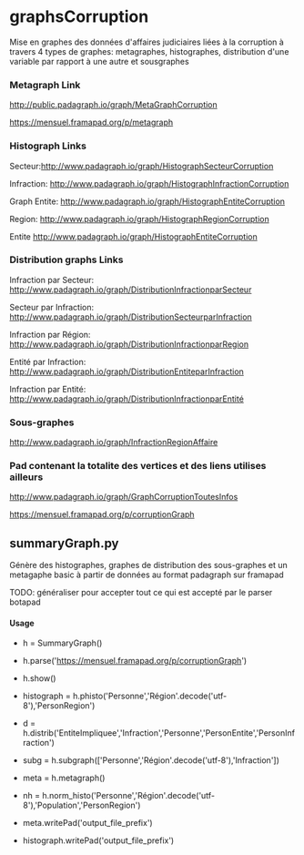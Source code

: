 # graphsCorruption

Mise en graphes des données d'affaires judiciaires liées à la corruption à travers 4 types de graphes: metagraphes, histographes, distribution d'une variable par rapport à une autre et sousgraphes


### Metagraph Link

http://public.padagraph.io/graph/MetaGraphCorruption

https://mensuel.framapad.org/p/metagraph

### Histograph Links
Secteur:http://www.padagraph.io/graph/HistographSecteurCorruption

Infraction: http://www.padagraph.io/graph/HistographInfractionCorruption

Graph Entite: http://www.padagraph.io/graph/HistographEntiteCorruption

Region: http://www.padagraph.io/graph/HistographRegionCorruption

Entite http://www.padagraph.io/graph/HistographEntiteCorruption


### Distribution graphs Links

Infraction par Secteur: http://www.padagraph.io/graph/DistributionInfractionparSecteur

Secteur par Infraction: http://www.padagraph.io/graph/DistributionSecteurparInfraction

Infraction par Région: http://www.padagraph.io/graph/DistributionInfractionparRegion

Entité par Infraction: http://www.padagraph.io/graph/DistributionEntiteparInfraction

Infraction par Entité: http://www.padagraph.io/graph/DistributionInfractionparEntité


### Sous-graphes

http://www.padagraph.io/graph/InfractionRegionAffaire


### Pad contenant la totalite des vertices et des liens utilises ailleurs

http://www.padagraph.io/graph/GraphCorruptionToutesInfos

https://mensuel.framapad.org/p/corruptionGraph

## summaryGraph.py

Génère des histographes, graphes de distribution des sous-graphes et un metagaphe basic à partir de données au format padagraph sur framapad

TODO: généraliser pour accepter tout ce qui est accepté par le parser botapad 

#### Usage

* h = SummaryGraph()
* h.parse('https://mensuel.framapad.org/p/corruptionGraph')
* h.show()

* histograph = h.phisto('Personne','Région'.decode('utf-8'),'PersonRegion')
* d = h.distrib('EntiteImpliquee','Infraction','Personne','PersonEntite','PersonInfraction')
* subg = h.subgraph(['Personne','Région'.decode('utf-8'),'Infraction'])
* meta = h.metagraph()
* nh = h.norm_histo('Personne','Région'.decode('utf-8'),'Population','PersonRegion')

* meta.writePad('output_file_prefix')
* histograph.writePad('output_file_prefix')
